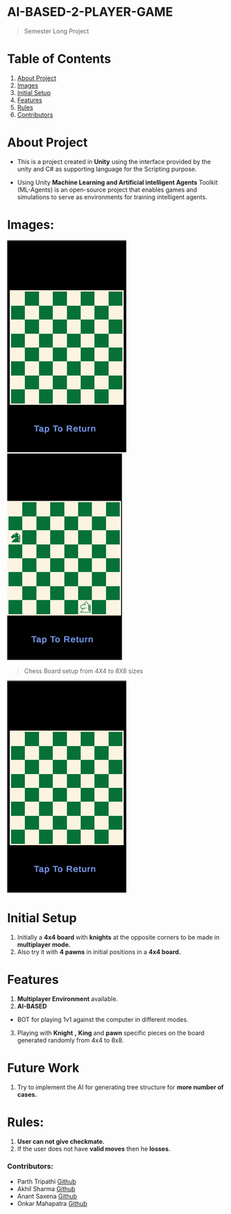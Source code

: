 # AI-BASED-2-PLAYER-GAME
 > Semester Long Project

 # Table of Contents
 1. [About Project](https://github.com/Akhil-Sharma30/AI-BASED-2-PLAYER-GAME#about-project)
 2. [Images](https://github.com/Akhil-Sharma30/AI-BASED-2-PLAYER-GAME#images)
 3. [Initial Setup](https://github.com/Akhil-Sharma30/AI-BASED-2-PLAYER-GAME#initial-setup)
 4. [Features](https://github.com/Akhil-Sharma30/AI-BASED-2-PLAYER-GAME#features)
 5. [Rules](https://github.com/Akhil-Sharma30/AI-BASED-2-PLAYER-GAME#rules)
 6. [Contributors](https://github.com/Akhil-Sharma30/AI-BASED-2-PLAYER-GAME#contributors) 


# About Project 
- This is a project created in **Unity** using the interface provided by the unity and C# as supporting language for the Scripting purpose.

- Using Unity **Machine Learning and Artificial intelligent Agents** Toolkit (ML-Agents) is an open-source project that enables games and simulations to serve as environments for training intelligent agents.

# Images:

![ChessBoard](https://github.com/Akhil-Sharma30/AI-BASED-2-PLAYER-GAME/blob/main/Images/4x4.png)
![BoardAngle1](https://github.com/Akhil-Sharma30/AI-BASED-2-PLAYER-GAME/blob/main/Images/6x6.png)

>Chess Board setup from 4X4 to 8X8 sizes 

![differentBoard](https://github.com/Akhil-Sharma30/AI-BASED-2-PLAYER-GAME/blob/main/Images/boardSize.png)

# Initial Setup 
1. Initially a **4x4 board** with **knights** at the opposite corners to be made in **multiplayer mode.**
2. Also try it with **4 pawns** in initial positions in a **4x4 board.**

# Features 
 1. **Multiplayer Environment** available.  
 2. **AI-BASED** 
  - BOT for playing 1v1 against the computer in different modes.
 3. Playing with **Knight** **,** **King** and **pawn** specific pieces on the board generated randomly from 4x4 to 8x8.

# Future Work
1. Try to implement the AI for generating tree structure for **more number of cases.**

# Rules:
 1. **User can not give checkmate.**
 2. If the user does not have **valid moves** then he **losses.**




### Contributors:
- Parth Tripathi [Github](https://github.com/parthxtripathi)
- Akhil Sharma [Github](https://github.com/Akhil-Sharma30)
- Anant Saxena [Github](https://github.com/anantsaxena09)
- Onkar Mahapatra [Github](https://github.com/Onkar627)

